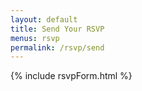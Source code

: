 ```yaml
---
layout: default
title: Send Your RSVP
menus: rsvp
permalink: /rsvp/send
---
```



{% include rsvpForm.html %}